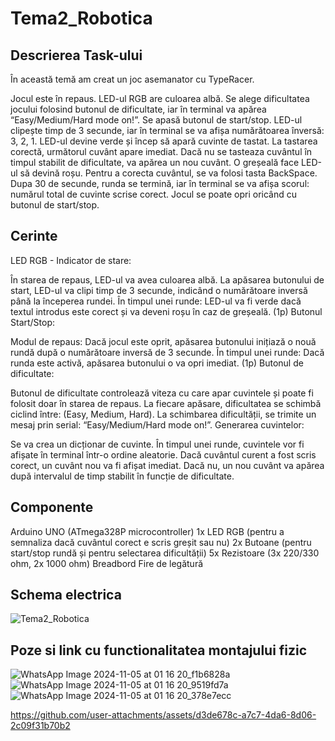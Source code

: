 # Tema2_Robotica

## Descrierea Task-ului
În această temă am creat un joc asemanator cu TypeRacer.

Jocul este în repaus. LED-ul RGB are culoarea albă.
Se alege dificultatea jocului folosind butonul de dificultate, iar în terminal va apărea “Easy/Medium/Hard mode on!”.
Se apasă butonul de start/stop.
LED-ul clipește timp de 3 secunde, iar în terminal se va afișa numărătoarea înversă: 3, 2, 1.
LED-ul devine verde și încep să apară cuvinte de tastat.
La tastarea corectă, următorul cuvânt apare imediat. Dacă nu se tasteaza cuvântul în timpul stabilit de dificultate, va apărea un nou cuvânt.
O greșeală face LED-ul să devină roșu. Pentru a corecta cuvântul, se va folosi tasta BackSpace.
Dupa 30 de secunde, runda se termină, iar în terminal se va afișa scorul: numărul total de cuvinte scrise corect.
Jocul se poate opri oricând cu butonul de start/stop.

## Cerinte
LED RGB - Indicator de stare:

În starea de repaus, LED-ul va avea culoarea albă.
La apăsarea butonului de start, LED-ul va clipi timp de 3 secunde, indicând o numărătoare inversă până la începerea rundei.
În timpul unei runde: LED-ul va fi verde dacă textul introdus este corect și va deveni roșu în caz de greșeală.
(1p) Butonul Start/Stop:

Modul de repaus: Dacă jocul este oprit, apăsarea butonului inițiază o nouă rundă după o numărătoare inversă de 3 secunde.
În timpul unei runde: Dacă runda este activă, apăsarea butonului o va opri imediat.
(1p) Butonul de dificultate:

Butonul de dificultate controlează viteza cu care apar cuvintele și poate fi folosit doar în starea de repaus.
La fiecare apăsare, dificultatea se schimbă ciclind între: (Easy, Medium, Hard).
La schimbarea dificultății, se trimite un mesaj prin serial: “Easy/Medium/Hard mode on!”.
Generarea cuvintelor:

Se va crea un dicționar de cuvinte.
În timpul unei runde, cuvintele vor fi afișate în terminal într-o ordine aleatorie.
Dacă cuvântul curent a fost scris corect, un cuvânt nou va fi afișat imediat. Dacă nu, un nou cuvânt va apărea după intervalul de timp stabilit în funcție de dificultate.

## Componente
Arduino UNO (ATmega328P microcontroller)
1x LED RGB (pentru a semnaliza dacă cuvântul corect e scris greșit sau nu)
2x Butoane (pentru start/stop rundă și pentru selectarea dificultății)
5x Rezistoare (3x 220/330 ohm, 2x 1000 ohm)
Breadbord
Fire de legătură

## Schema electrica
![Tema2_Robotica](https://github.com/user-attachments/assets/7ab3cd3f-c72e-4ab8-b482-f0c432b2cb88)

## Poze si link cu functionalitatea montajului fizic

![WhatsApp Image 2024-11-05 at 01 16 20_f1b6828a](https://github.com/user-attachments/assets/a9558d17-049d-45bf-a77e-a97fd000a88b)
![WhatsApp Image 2024-11-05 at 01 16 20_9519fd7a](https://github.com/user-attachments/assets/363ea63a-2d37-4a63-84fe-401a9bde1bb5)
![WhatsApp Image 2024-11-05 at 01 16 20_378e7ecc](https://github.com/user-attachments/assets/d3e90875-4b2c-4077-a84a-598f727c18df)


https://github.com/user-attachments/assets/d3de678c-a7c7-4da6-8d06-2c09f31b70b2
